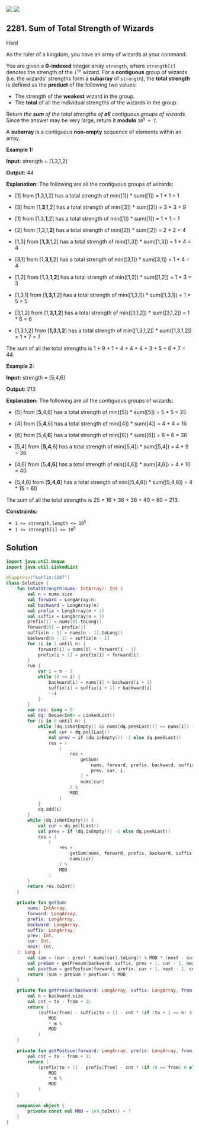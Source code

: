 [![](https://img.shields.io/github/stars/javadev/LeetCode-in-Kotlin?label=Stars&style=flat-square)](https://github.com/javadev/LeetCode-in-Kotlin)
[![](https://img.shields.io/github/forks/javadev/LeetCode-in-Kotlin?label=Fork%20me%20on%20GitHub%20&style=flat-square)](https://github.com/javadev/LeetCode-in-Kotlin/fork)

## 2281\. Sum of Total Strength of Wizards

Hard

As the ruler of a kingdom, you have an army of wizards at your command.

You are given a **0-indexed** integer array `strength`, where `strength[i]` denotes the strength of the <code>i<sup>th</sup></code> wizard. For a **contiguous** group of wizards (i.e. the wizards' strengths form a **subarray** of `strength`), the **total strength** is defined as the **product** of the following two values:

*   The strength of the **weakest** wizard in the group.
*   The **total** of all the individual strengths of the wizards in the group.

Return _the **sum** of the total strengths of **all** contiguous groups of wizards_. Since the answer may be very large, return it **modulo** <code>10<sup>9</sup> + 7</code>.

A **subarray** is a contiguous **non-empty** sequence of elements within an array.

**Example 1:**

**Input:** strength = [1,3,1,2]

**Output:** 44

**Explanation:** The following are all the contiguous groups of wizards:

- \[1] from [**1**,3,1,2] has a total strength of min([1]) \* sum([1]) = 1 \* 1 = 1

- \[3] from [1,**3**,1,2] has a total strength of min([3]) \* sum([3]) = 3 \* 3 = 9

- \[1] from [1,3,**1**,2] has a total strength of min([1]) \* sum([1]) = 1 \* 1 = 1

- \[2] from [1,3,1,**2**] has a total strength of min([2]) \* sum([2]) = 2 \* 2 = 4

- \[1,3] from [**1,3**,1,2] has a total strength of min([1,3]) \* sum([1,3]) = 1 \* 4 = 4

- \[3,1] from [1,**3,1**,2] has a total strength of min([3,1]) \* sum([3,1]) = 1 \* 4 = 4

- \[1,2] from [1,3,**1,2**] has a total strength of min([1,2]) \* sum([1,2]) = 1 \* 3 = 3

- \[1,3,1] from [**1,3,1**,2] has a total strength of min([1,3,1]) \* sum([1,3,1]) = 1 \* 5 = 5

- \[3,1,2] from [1,**3,1,2**] has a total strength of min([3,1,2]) \* sum([3,1,2]) = 1 \* 6 = 6

- \[1,3,1,2] from [**1,3,1,2**] has a total strength of min([1,3,1,2]) \* sum([1,3,1,2]) = 1 \* 7 = 7

The sum of all the total strengths is 1 + 9 + 1 + 4 + 4 + 4 + 3 + 5 + 6 + 7 = 44.

**Example 2:**

**Input:** strength = [5,4,6]

**Output:** 213

**Explanation:** The following are all the contiguous groups of wizards:

- \[5] from [**5**,4,6] has a total strength of min([5]) \* sum([5]) = 5 \* 5 = 25

- \[4] from [5,**4**,6] has a total strength of min([4]) \* sum([4]) = 4 \* 4 = 16

- \[6] from [5,4,**6**] has a total strength of min([6]) \* sum([6]) = 6 \* 6 = 36

- \[5,4] from [**5,4**,6] has a total strength of min([5,4]) \* sum([5,4]) = 4 \* 9 = 36

- \[4,6] from [5,**4,6**] has a total strength of min([4,6]) \* sum([4,6]) = 4 \* 10 = 40

- \[5,4,6] from [**5,4,6**] has a total strength of min([5,4,6]) \* sum([5,4,6]) = 4 \* 15 = 60

The sum of all the total strengths is 25 + 16 + 36 + 36 + 40 + 60 = 213.

**Constraints:**

*   <code>1 <= strength.length <= 10<sup>5</sup></code>
*   <code>1 <= strength[i] <= 10<sup>9</sup></code>

## Solution

```kotlin
import java.util.Deque
import java.util.LinkedList

@Suppress("kotlin:S107")
class Solution {
    fun totalStrength(nums: IntArray): Int {
        val n = nums.size
        val forward = LongArray(n)
        val backward = LongArray(n)
        val prefix = LongArray(n + 1)
        val suffix = LongArray(n + 1)
        prefix[1] = nums[0].toLong()
        forward[0] = prefix[1]
        suffix[n - 1] = nums[n - 1].toLong()
        backward[n - 1] = suffix[n - 1]
        for (i in 1 until n) {
            forward[i] = nums[i] + forward[i - 1]
            prefix[i + 1] = prefix[i] + forward[i]
        }
        run {
            var i = n - 2
            while (0 <= i) {
                backward[i] = nums[i] + backward[i + 1]
                suffix[i] = suffix[i + 1] + backward[i]
                --i
            }
        }
        var res: Long = 0
        val dq: Deque<Int> = LinkedList()
        for (i in 0 until n) {
            while (dq.isNotEmpty() && nums[dq.peekLast()] >= nums[i]) {
                val cur = dq.pollLast()
                val prev = if (dq.isEmpty()) -1 else dq.peekLast()
                res = (
                    (
                        res +
                            getSum(
                                nums, forward, prefix, backward, suffix,
                                prev, cur, i,
                            ) *
                            nums[cur]
                        ) %
                        MOD
                    )
            }
            dq.add(i)
        }
        while (dq.isNotEmpty()) {
            val cur = dq.pollLast()
            val prev = if (dq.isEmpty()) -1 else dq.peekLast()
            res = (
                (
                    res +
                        getSum(nums, forward, prefix, backward, suffix, prev, cur, n) *
                        nums[cur]
                    ) %
                    MOD
                )
        }
        return res.toInt()
    }

    private fun getSum(
        nums: IntArray,
        forward: LongArray,
        prefix: LongArray,
        backward: LongArray,
        suffix: LongArray,
        prev: Int,
        cur: Int,
        next: Int,
    ): Long {
        val sum = (cur - prev) * nums[cur].toLong() % MOD * (next - cur) % MOD
        val preSum = getPresum(backward, suffix, prev + 1, cur - 1, next - cur)
        val postSum = getPostsum(forward, prefix, cur + 1, next - 1, cur - prev)
        return (sum + preSum + postSum) % MOD
    }

    private fun getPresum(backward: LongArray, suffix: LongArray, from: Int, to: Int, m: Int): Long {
        val n = backward.size
        val cnt = to - from + 1L
        return (
            (suffix[from] - suffix[to + 1] - cnt * (if (to + 1 == n) 0 else backward[to + 1]) % MOD) %
                MOD
                * m %
                MOD
            )
    }

    private fun getPostsum(forward: LongArray, prefix: LongArray, from: Int, to: Int, m: Int): Long {
        val cnt = to - from + 1L
        return (
            (prefix[to + 1] - prefix[from] - cnt * (if (0 == from) 0 else forward[from - 1]) % MOD) %
                MOD
                * m %
                MOD
            )
    }

    companion object {
        private const val MOD = 1e9.toInt() + 7
    }
}
```